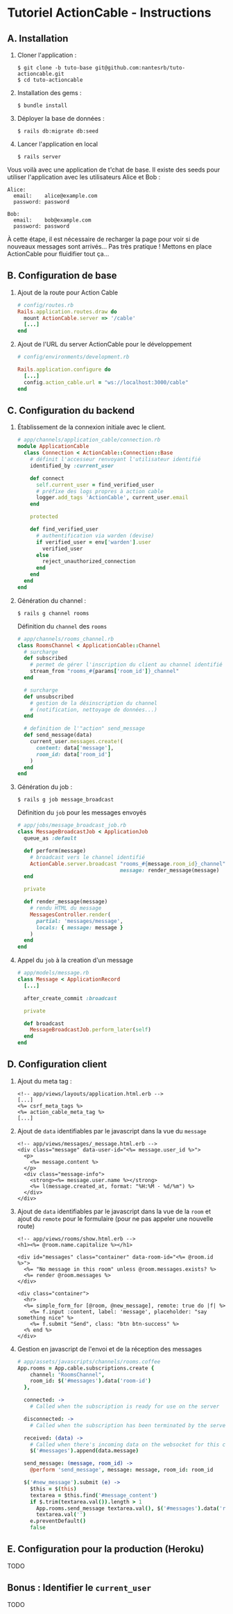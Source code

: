 # Tutoriel ActionCable - Instructions

## A. Installation
1.  Cloner l'application :
    ```shell
    $ git clone -b tuto-base git@github.com:nantesrb/tuto-actioncable.git
    $ cd tuto-actioncable
    ```

1.  Installation des gems :
    ```shell
    $ bundle install
    ```

1.  Déployer la base de données :
    ```shell
    $ rails db:migrate db:seed
    ```

1.  Lancer l'application en local
    ```shell
    $ rails server
    ```

Vous voilà avec une application de t'chat de base. Il existe des seeds pour utiliser l'application avec les utilisateurs Alice et Bob :
```
Alice:
  email:    alice@example.com
  password: password

Bob:
  email:    bob@example.com
  password: password
```

À cette étape, il est nécessaire de recharger la page pour voir si de nouveaux messages sont arrivés... Pas très pratique ! Mettons en place ActionCable pour fluidifier tout ça...

## B. Configuration de base
1.  Ajout de la route pour Action Cable
    ```ruby
    # config/routes.rb
    Rails.application.routes.draw do
      mount ActionCable.server => '/cable'
      [...]
    end
    ```

1.  Ajout de l'URL du server ActionCable pour le développement
    ```ruby
    # config/environments/development.rb

    Rails.application.configure do
      [...]
      config.action_cable.url = "ws://localhost:3000/cable"
    end
    ```

## C. Configuration du backend
1.  Établissement de la connexion initiale avec le client.

    ```ruby
    # app/channels/application_cable/connection.rb
    module ApplicationCable
      class Connection < ActionCable::Connection::Base
        # définit l'accesseur renvoyant l'utilisateur identifié
        identified_by :current_user

        def connect
          self.current_user = find_verified_user
          # préfixe des logs propres à action cable
          logger.add_tags 'ActionCable', current_user.email
        end

        protected

        def find_verified_user
          # authentification via warden (devise)
          if verified_user = env['warden'].user
            verified_user
          else
            reject_unauthorized_connection
          end
        end
      end
    end
    ```

1.  Génération du channel :
    ```shell
    $ rails g channel rooms
    ```

    Définition du `channel` des `rooms`
    ```ruby
    # app/channels/rooms_channel.rb
    class RoomsChannel < ApplicationCable::Channel
      # surcharge
      def subscribed
        # permet de gérer l'inscription du client au channel identifié
        stream_from "rooms_#{params['room_id']}_channel"
      end

      # surcharge
      def unsubscribed
        # gestion de la désinscription du channel
        # (notification, nettoyage de données...)
      end

      # definition de l'"action" send_message
      def send_message(data)
        current_user.messages.create!(
          content: data['message'],
          room_id: data['room_id']
        )
      end
    end
    ```

1.  Génération du job :
    ```shell
    $ rails g job message_broadcast
    ```

    Définition du `job` pour les messages envoyés
    ```ruby
    # app/jobs/message_broadcast_job.rb
    class MessageBroadcastJob < ApplicationJob
      queue_as :default

      def perform(message)
        # broadcast vers le channel identifié
        ActionCable.server.broadcast "rooms_#{message.room_id}_channel",
                                     message: render_message(message)
      end

      private

      def render_message(message)
        # rendu HTML du message
        MessagesController.render(
          partial: 'messages/message',
          locals: { message: message }
        )
      end
    end
    ```

1.  Appel du `job` à la creation d'un message
    ```ruby
    # app/models/message.rb
    class Message < ApplicationRecord
      [...]

      after_create_commit :broadcast

      private

      def broadcast
        MessageBroadcastJob.perform_later(self)
      end
    end
    ```

## D. Configuration client
1. Ajout du meta tag :
    ```erb
    <!-- app/views/layouts/application.html.erb -->
    [...]
    <%= csrf_meta_tags %>
    <%= action_cable_meta_tag %>
    [...]
    ```

1.  Ajout de `data` identifiables par le javascript dans la vue du `message`
    ```erb
    <!-- app/views/messages/_message.html.erb -->
    <div class="message" data-user-id="<%= message.user_id %>">
      <p>
        <%= message.content %>
      </p>
      <div class="message-info">
        <strong><%= message.user.name %></strong>
        <%= l(message.created_at, format: "%H:%M - %d/%m") %>
      </div>
    </div>
    ```

1.  Ajout de `data` identifiables par le javascript dans la vue de la `room` et ajout du `remote` pour le formulaire (pour ne pas appeler une nouvelle route)
    ```erb
    <!-- app/views/rooms/show.html.erb -->
    <h1><%= @room.name.capitalize %></h1>

    <div id="messages" class="container" data-room-id="<%= @room.id %>">
      <%= "No message in this room" unless @room.messages.exists? %>
      <%= render @room.messages %>
    </div>

    <div class="container">
      <hr>
      <%= simple_form_for [@room, @new_message], remote: true do |f| %>
        <%= f.input :content, label: 'message', placeholder: "say something nice" %>
        <%= f.submit "Send", class: "btn btn-success" %>
      <% end %>
    </div>
    ```

1.  Gestion en javascript de l'envoi et de la réception des messages
    ```coffeescript
    # app/assets/javascripts/channels/rooms.coffee
    App.rooms = App.cable.subscriptions.create {
        channel: "RoomsChannel",
        room_id: $('#messages').data('room-id')
      },

      connected: ->
        # Called when the subscription is ready for use on the server

      disconnected: ->
        # Called when the subscription has been terminated by the server

      received: (data) ->
        # Called when there's incoming data on the websocket for this channel
        $('#messages').append(data.message)

      send_message: (message, room_id) ->
        @perform 'send_message', message: message, room_id: room_id

      $('#new_message').submit (e) ->
        $this = $(this)
        textarea = $this.find('#message_content')
        if $.trim(textarea.val()).length > 1
          App.rooms.send_message textarea.val(), $('#messages').data('room-id')
          textarea.val('')
        e.preventDefault()
        false
    ```

## E. Configuration pour la production (Heroku)
TODO

## Bonus : Identifier le `current_user`
TODO
